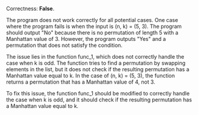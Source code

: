 Correctness: **False**.

The program does not work correctly for all potential cases. One case where the program fails is when the input is (n, k) = (5, 3). The program should output "No" because there is no permutation of length 5 with a Manhattan value of 3. However, the program outputs "Yes" and a permutation that does not satisfy the condition.

The issue lies in the function func_1, which does not correctly handle the case when k is odd. The function tries to find a permutation by swapping elements in the list, but it does not check if the resulting permutation has a Manhattan value equal to k. In the case of (n, k) = (5, 3), the function returns a permutation that has a Manhattan value of 4, not 3.

To fix this issue, the function func_1 should be modified to correctly handle the case when k is odd, and it should check if the resulting permutation has a Manhattan value equal to k.